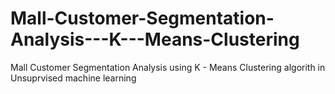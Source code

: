 # Mall-Customer-Segmentation-Analysis---K---Means-Clustering
Mall Customer Segmentation Analysis using  K - Means Clustering algorith in Unsuprvised machine learning
